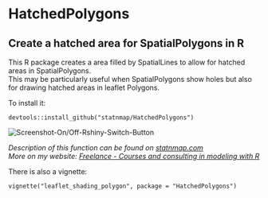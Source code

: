 # HatchedPolygons
## Create a hatched area for SpatialPolygons in R

This R package creates a area filled by SpatialLines to allow for hatched areas in SpatialPolygons.  
This may be particularly useful when SpatialPolygons show holes but also for drawing hatched areas in leaflet Polygons.

To install it:
```
devtools::install_github("statnmap/HatchedPolygons")
```

![Screenshot-On/Off-Rshiny-Switch-Button](https://github.com/statnmap/HatchedPolygons/blob/master/Leaflet_Snapshot.jpg)

_Description of this function can be found on [statnmap.com](https://statnmap.com/how-to-fill-a-hatched-area-polygon-with-holes-in-leaflet-with-r)_  
_More on my website: [Freelance - Courses and consulting in modeling with R](https://statnmap.com/)_

There is also a vignette:
```
vignette("leaflet_shading_polygon", package = "HatchedPolygons")
```
